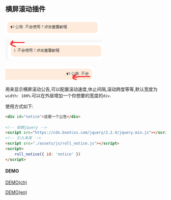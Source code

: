 ## 横屏滚动插件

![01](assets/01.png)

![02](assets/02.png)

![03](assets/03.png)

用来显示横屏滚动公告,可以配置滚动速度,休止间隔,滚动跨度等等,默认宽度为`width: 100%`.可以在外层增加一个你想要的宽度的`div`.

使用方式如下: 

```html
<div id="notice">这是一个公告</div>

<!-- 依赖jquery -->
<script src="https://cdn.bootcss.com/jquery/2.2.4/jquery.min.js"></script>
<!-- 引入本库 -->
<script src="./assets/js/roll_notice.js"></script>
<script>
    roll_notice({ id: 'notice' })
</script>
```

#### DEMO
[DEMO(ch)](https://zhuobinggang.github.io/roll_notice_js/index.html?lang=ch)

[DEMO(en)](https://zhuobinggang.github.io/roll_notice_js/index.html?lang=en)